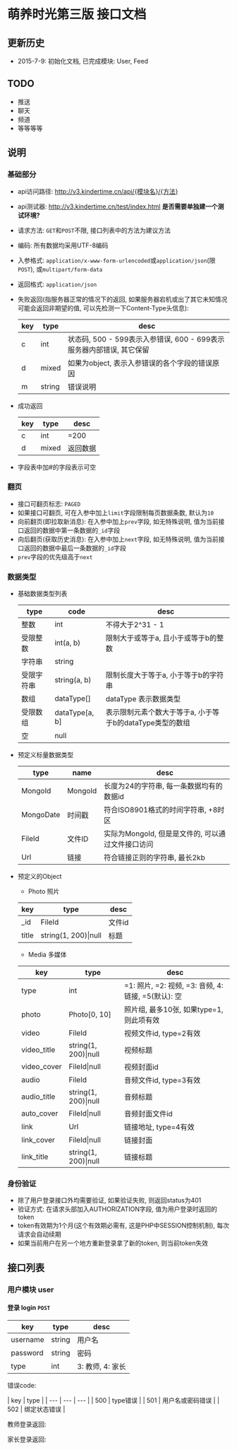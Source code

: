 # 萌养时光第三版 接口文档

## 更新历史

* 2015-7-9: 初始化文档, 已完成模块: User, Feed

## TODO

* 推送
* 聊天
* 频道
* 等等等等

## 说明

### 基础部分

*   api访问路径: <http://v3.kindertime.cn/api/{模块名}/{方法}>
*   api测试器: <http://v3.kindertime.cn/test/index.html> **是否需要单独建一个测试环境?**
*   请求方法: `GET`和`POST`不限, 接口列表中的方法为建议方法
*   编码: 所有数据均采用UTF-8编码
*   入参格式: `application/x-www-form-urlencoded`或`application/json`(限`POST`), 或`multipart/form-data`
*   返回格式: `application/json`
*   失败返回(指服务器正常的情况下的返回, 如果服务器宕机或出了其它未知情况可能会返回非期望的值, 可以先检测一下Content-Type头信息):

    | key | type | desc |
    | --- | --- | --- |
    | c | int | 状态码, 500 - 599表示入参错误, 600 - 699表示服务器内部错误, 其它保留 |
    | d | mixed | 如果为object, 表示入参错误的各个字段的错误原因 |
    | m | string | 错误说明 |
    
*   成功返回

    | key | type | desc |
    | --- | --- | --- |
    | c | int | =200 |
    | d | mixed | 返回数据 |
    
*   字段表中加#的字段表示可空

### 翻页

*   接口可翻页标志: `PAGED`
*   如果接口可翻页, 可在入参中加上`limit`字段限制每页数据条数, 默认为`10`
*   向前翻页(即拉取新消息): 在入参中加上`prev`字段, 如无特殊说明, 值为当前接口返回的数据中第一条数据的`_id`字段
*   向后翻页(获取历史消息): 在入参中加上`next`字段, 如无特殊说明, 值为当前接口返回的数据中最后一条数据的`_id`字段
*   `prev`字段的优先级高于`next`

### 数据类型

*   基础数据类型列表

    | type | code | desc |
    | --- | --- | --- |
    | 整数 | int | 不得大于2^31 - 1 |
    | 受限整数 | int(a, b) | 限制大于或等于a, 且小于或等于b的整数 |
    | 字符串 | string | |
    | 受限字符串 | string(a, b) | 限制长度大于等于a, 小于等于b的字符串 |
    | 数组 | dataType[] | dataType 表示数据类型 |
    | 受限数组 | dataType[a, b] | 表示限制元素个数大于等于a, 小于等于b的dataType类型的数组 |
    | 空 | null | |

*   预定义标量数据类型
    
    | type | name | desc |
    | --- | --- | --- |
    | MongoId | MongoId | 长度为24的字符串, 每一条数据均有的数据id |
    | MongoDate | 时间戳 | 符合ISO8901格式的时间字符串, +8时区 |
    | FileId | 文件ID | 实际为MongoId, 但是是文件的, 可以通过文件接口访问 |
    | Url | 链接 | 符合链接正则的字符串, 最长2kb |

*   预定义的Object
    * Photo 照片
    
    | key | type | desc |
    | --- | --- | --- |
    | \_id | FileId | 文件id |
    | title | string(1, 200)\|null | 标题 |
    
    * Media 多媒体
    
    | key | type | desc |
    | --- | --- | --- |
    | type | int | =1: 照片, =2: 视频, =3: 音频, 4: 链接, =5(默认): 空 |
    | photo | Photo[0, 10] | 照片组, 最多10张, 如果type=1, 则此项有效 |
    | video | FileId | 视频文件id, type=2有效 |
    | video_title | string(1, 200)\|null | 视频标题 |
    | video_cover | FileId\|null | 视频封面id |
    | audio | FileId | 音频文件id, type=3有效 |
    | audio_title | string(1, 200)\|null | 音频标题 |
    | auto_cover | FileId\|null | 音频封面文件id |
    | link | Url | 链接地址, type=4有效 |
    | link_cover | FileId\|null | 链接封面 |
    | link_title | string(1, 200)\|null | 链接标题 |

### 身份验证

*   除了用户登录接口外均需要验证, 如果验证失败, 则返回status为401
*   验证方式: 在请求头部加入AUTHORIZATION字段, 值为用户登录时返回的token
*   token有效期为1个月(这个有效期必需有, 这是PHP中SESSION控制机制), 每次请求会自动续期
*   如果当前用户在另一个地方重新登录拿了新的token, 则当前token失效

## 接口列表

### 用户模块 user

#### 登录 login `POST`

| key | type | desc |
| --- | --- | --- |
| username | string | 用户名 |
| password | string | 密码 |
| type | int | 3: 教师, 4: 家长 |

错误code:

| key | type |
| --- | --- | --- |
| 500 | type错误 |
| 501 | 用户名或密码错误 |
| 502 | 绑定状态错误 |

教师登录返回:

家长登录返回:

